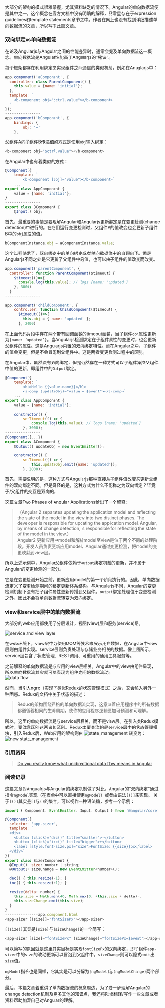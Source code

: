 大部分的架构的模式很难掌握，尤其资料缺乏的情况下。Angular的单向数据流便是其中之一。这个概念在官方文档中没有明确的解释，只零星存在于expression guidelines和template statements章节之中。作者在网上也没有找到详细描述单向数据流的文章，所以写下此篇文章。

### 双向绑定vs单向数据流
在论及Angularjs与Angular之间的性能差异时，通常会提及单向数据流这一概念。单向数据流是Angular性能高于Angularjs的“秘诀”。  

每个框架都存在利用绑定来实现组件之间通信的类似机制，例如在Anuglarjs中：
```js
app.component('aComponent', {
  controller: class ParentComponent() {
    this.value = {name: 'initial'};
  },
  template: `
    <b-component obj="$ctrl.value"></b-component>
  `
});
----------------
app.component('bComponent', {
    bindings: {
        obj: '='
    },
```
父组件A向子组件B传递值的方式是使用`obj`输入绑定： 
```js
<b-component obj="$ctrl.value"></b-component>
```

在Angular中也有着类似的方式：
```js
@Component({
    template: `
        <b-component [obj]="value"></b-component>`
    ...
export class AppComponent {
    value = {name: 'initial'};
}
----------------
export class BComponent {
    @Input() obj;
```
首先，最重要的事情是要理解Angular和Angularjs更新绑定是在变更检测(change detection)中进行的。在它们运行变更检测时，父组件A的值改变也会更新子组件B中的`obj`属性的值。
```js
bComponentInstance.obj = aComponentInstance.value;
```
这个过程演示了，双向绑定中的单向绑定或者单向数据流中的自顶向下。但是Angularjs不同之处是它更新了父组件中的值，也可以由子组件的值改变而改变。
```js
app.component('parentComponent', {
  controller: function ParentComponent($timeout) {    
    $timeout(()=>{
      console.log(this.value); // logs {name: 'updated'}
    }, 3000)
  }
----------------
  
app.component('childComponent', {
    controller: function ChildComponent($timeout) {      
      $timeout(()=>{
        this.obj = { name: 'updated' };  
      }, 2000)
```
在上面代码片段中存在两个带有回调函数的timeout函数，当子组件`obj`属性更新为`{name: ‘updated’}`。当Angularjs检测绑定在子组件属性的变更时，也会更新父组件的属性。这是Angularjs内置的双向绑定特性。而在Angular之中，子组件的值会变更，但是不会冒泡到父组件中。这是两者变更检测过程中的区别。

在Angular中，虽然没有双向绑定，但是仍然存在一种方式可以子组件操控父组件中值的更新，即组件中的`Output`绑定。
```js
@Component({
    template: `
        <h1>Hello {{value.name}}</h1>
        <a-comp (updateObj)="value = $event"></a-comp>`
    ...
export class AppComponent {
    value = {name: 'initial'};
    
    constructor() {
        setTimeout(() => {
            console.log(this.value); // logs {name: 'updated'}
        }, 3000);
----------------
@Component({...})
export class AComponent {
    @Output() updateObj = new EventEmitter();
    
    constructor() {
        setTimeout(() => {
            this.updateObj.emit({name: 'updated'});
        }, 2000);
```
首先，需要说明的是，这种方式与Angularjs那种直接从子组件值改变来更新父组件的双向绑定不同。但是奇怪的是，这种方式为什么不能称之为双向绑定？毕竟子/父组件的交互是双向的。

这篇文章[Two Phases of Angular Applications](https://vsavkin.com/two-phases-of-angular-2-applications-fda2517604be)给出了一个解释:  
> （Angular 2 separates updating the application model and reflecting the state of the model in the view into two distinct phases. The developer is responsible for updating the application model. Angular, by means of change detection, is responsible for reflecting the state of the model in the view.）  
Angular2 更新应用中model和解析model至view是位于两个不同的处理阶段。开发人员负责更新应用model，Angular通过变更检测，把model的变更映射到view层。

所以上述示例中，Angular父组件依赖于`output`绑定机制的更新，并不属于Angular的变更检测的一部分。

它是在变更检测开始之前，更新应用model的第一个阶段执行的。因此，单向数据流定义了变更检测期间的绑定更新体系结构。与Angularjs不同，Angular的变更检测机制下没有把子组件属性更新传播到父组件。`output`绑定处理位于变更检测之外，因此不会将单向数据流转变为双向绑定。

### view和service层中的单向数据流
大部分的web应用都使用了分层设计，视图(view)层和服务(service)层。  

![service and view layer](https://github.com/jkhhuse/imgRepo/blob/master/img%20lib/serviceview.png?raw=true)

在web环境下，view层中为使用DOM等技术来展示用户数据，在Angular中view层则由组件实现。service层则负责处理与存储业务相关的数据。像上图所示，service层包含了状态管理、REST调用、可重用的通用工具服务等。

之前解释的单向数据流是与应用的view层相关，Angular中的view由组件呈现，所以单向数据流其实就可以表现为组件之间的数据流动。  
![data flow](https://github.com/jkhhuse/imgRepo/blob/master/img%20lib/dataflow.png?raw=true)

然而，当引入ngrx（实现了类似Redux的状态管理模式）之后，又会陷入另外一种困惑。Redux的文档中关于状态的描述：
> Redux的架构围绕严格的单向数据流实现，这意味着应用程序中的所有数据都遵循着相同的生命周期，使你的应用程序逻辑更加可预测和可理解。

所以，这里的单向数据流是与service层相关，而不是view层。在引入类Redux模式时，要注意区别这两者的区别。Redux主要关注的是service层中的状态管理模块，引入Redux后，Web应用的架构则由
![state_management](https://github.com/jkhhuse/imgRepo/blob/master/img%20lib/state_management1.png?raw=true)
转变为：
![new state_management](https://github.com/jkhhuse/imgRepo/blob/master/img%20lib/state_management2.png?raw=true)

### 引用资料
> [Do you really know what unidirectional data flow means in Angular](https://blog.angularindepth.com/do-you-really-know-what-unidirectional-data-flow-means-in-angular-a6f55cefdc63)

### 阅读记录
这篇文章对Angualrjs与Angular的绑定机制做了对比，Angular的“双向绑定”通过指令`ngModel`实现（在表单中可以直接使用`ngModel`）或者由语法`[()]`来实现。
关于`[()]`其实是`[]`与`()`的集合，可以视作一种语法糖，参考一个示例：
```js
import { Component, EventEmitter, Input, Output } from '@angular/core';

@Component({
  selector: 'app-sizer',
  template: `
  <div>
    <button (click)="dec()" title="smaller">-</button>
    <button (click)="inc()" title="bigger">+</button>
    <label [style.font-size.px]="size">FontSize: {{size}}px</label>
  </div>`
})
export class SizerComponent {
  @Input()  size: number | string;
  @Output() sizeChange = new EventEmitter<number>();

  dec() { this.resize(-1); }
  inc() { this.resize(+1); }

  resize(delta: number) {
    this.size = Math.min(40, Math.max(8, +this.size + delta));
    this.sizeChange.emit(this.size);
  }
}
---------------app.component.html
<app-sizer [(size)]="fontSizePx"></app-sizer>
```
`[(size)]`其实是`[size]`与`(sizeChange)`的一个简写：
```js
<app-sizer [size]="fontSizePx" (sizeChange)="fontSizePx=$event"></app-sizer>
```
可以简写的原因就是这里其实目标是实现`fontSizePx`的双向绑定，即子组件`app-sizer`中的`size`的改动更新可以冒泡到父组件中。`sizeChange`则可以隐式`emit`出`size`值。

`ngModel`指令也是同样，它其实是可以分解为`[ngModel]`与`(ngModelChange)`两个部分。

最后，本篇文章着重讲了单向数据流的概念周边，为了进一步理解Angular的change detection机制及更多其他的知识点，我还将陆续翻译/写作一些文章或者资料帮助加深自己对Angular的理解。

